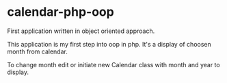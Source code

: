 # calendar-php-oop

First application written in object oriented approach.

This application is my first step into oop in php.
It's a display of choosen month from calendar.

To change month edit or initiate new Calendar class with month and year to display.

